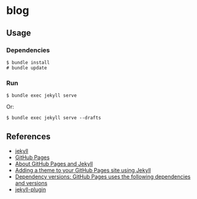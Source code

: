 # blog

## Usage

### Dependencies

```console
$ bundle install
# bundle update
```

### Run

```console
$ bundle exec jekyll serve
```

Or:

```console
$ bundle exec jekyll serve --drafts
```

## References

- [jekyll](https://jekyllrb.com/)
- [GitHub Pages](https://jekyllrb.com/docs/github-pages/)
- [About GitHub Pages and Jekyll](https://help.github.com/en/github/working-with-github-pages/about-github-pages-and-jekyll)
- [Adding a theme to your GitHub Pages site using Jekyll](https://help.github.com/en/github/working-with-github-pages/adding-a-theme-to-your-github-pages-site-using-jekyll)
- [Dependency versions: GitHub Pages uses the following dependencies and versions](https://pages.github.com/versions/)
- [jekyll-plugin](https://github.com/topics/jekyll-plugin)
